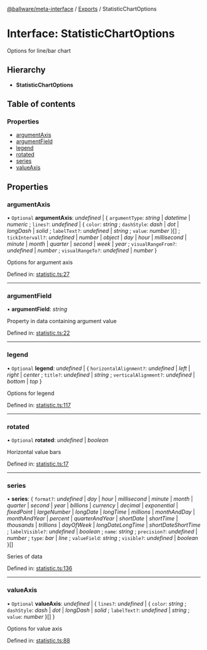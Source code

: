 [@ballware/meta-interface](../README.md) / [Exports](../modules.md) / StatisticChartOptions

# Interface: StatisticChartOptions

Options for line/bar chart

## Hierarchy

* **StatisticChartOptions**

## Table of contents

### Properties

- [argumentAxis](statisticchartoptions.md#argumentaxis)
- [argumentField](statisticchartoptions.md#argumentfield)
- [legend](statisticchartoptions.md#legend)
- [rotated](statisticchartoptions.md#rotated)
- [series](statisticchartoptions.md#series)
- [valueAxis](statisticchartoptions.md#valueaxis)

## Properties

### argumentAxis

• `Optional` **argumentAxis**: *undefined* \| { `argumentType`: *string* \| *datetime* \| *numeric* ; `lines?`: *undefined* \| { `color`: *string* ; `dashStyle`: *dash* \| *dot* \| *longDash* \| *solid* ; `labelText?`: *undefined* \| *string* ; `value`: *number*  }[] ; `tickIntervall?`: *undefined* \| *number* \| *object* \| *day* \| *hour* \| *millisecond* \| *minute* \| *month* \| *quarter* \| *second* \| *week* \| *year* ; `visualRangeFrom?`: *undefined* \| *number* ; `visualRangeTo?`: *undefined* \| *number*  }

Options for argument axis

Defined in: [statistic.ts:27](https://github.com/frankball/ballware-meta-interface/blob/d19dcf1/src/statistic.ts#L27)

___

### argumentField

• **argumentField**: *string*

Property in data containing argument value

Defined in: [statistic.ts:22](https://github.com/frankball/ballware-meta-interface/blob/d19dcf1/src/statistic.ts#L22)

___

### legend

• `Optional` **legend**: *undefined* \| { `horizontalAlignment?`: *undefined* \| *left* \| *right* \| *center* ; `title?`: *undefined* \| *string* ; `verticalAlignment?`: *undefined* \| *bottom* \| *top*  }

Options for legend

Defined in: [statistic.ts:117](https://github.com/frankball/ballware-meta-interface/blob/d19dcf1/src/statistic.ts#L117)

___

### rotated

• `Optional` **rotated**: *undefined* \| *boolean*

Horizontal value bars

Defined in: [statistic.ts:17](https://github.com/frankball/ballware-meta-interface/blob/d19dcf1/src/statistic.ts#L17)

___

### series

• **series**: { `format?`: *undefined* \| *day* \| *hour* \| *millisecond* \| *minute* \| *month* \| *quarter* \| *second* \| *year* \| *billions* \| *currency* \| *decimal* \| *exponential* \| *fixedPoint* \| *largeNumber* \| *longDate* \| *longTime* \| *millions* \| *monthAndDay* \| *monthAndYear* \| *percent* \| *quarterAndYear* \| *shortDate* \| *shortTime* \| *thousands* \| *trillions* \| *dayOfWeek* \| *longDateLongTime* \| *shortDateShortTime* ; `labelVisible?`: *undefined* \| *boolean* ; `name`: *string* ; `precision?`: *undefined* \| *number* ; `type`: *bar* \| *line* ; `valueField`: *string* ; `visible?`: *undefined* \| *boolean*  }[]

Series of data

Defined in: [statistic.ts:136](https://github.com/frankball/ballware-meta-interface/blob/d19dcf1/src/statistic.ts#L136)

___

### valueAxis

• `Optional` **valueAxis**: *undefined* \| { `lines?`: *undefined* \| { `color`: *string* ; `dashStyle`: *dash* \| *dot* \| *longDash* \| *solid* ; `labelText?`: *undefined* \| *string* ; `value`: *number*  }[]  }

Options for value axis

Defined in: [statistic.ts:88](https://github.com/frankball/ballware-meta-interface/blob/d19dcf1/src/statistic.ts#L88)
